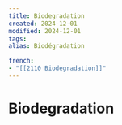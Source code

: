 ```yaml
---
title: Biodegradation
created: 2024-12-01
modified: 2024-12-01
tags: 
alias: Biodégradation

french:
- "[[2110 Biodegradation]]"
---
```

# Biodegradation
